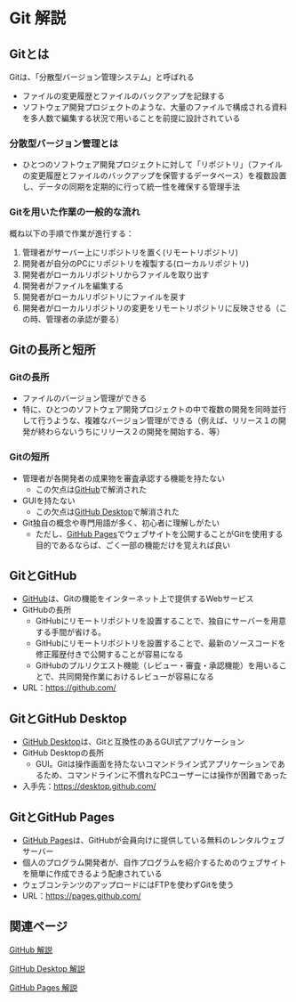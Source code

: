# Git 解説

## Gitとは

Gitは、「分散型バージョン管理システム」と呼ばれる

* ファイルの変更履歴とファイルのバックアップを記録する
* ソフトウェア開発プロジェクトのような、大量のファイルで構成される資料を多人数で編集する状況で用いることを前提に設計されている

### 分散型バージョン管理とは

* ひとつのソフトウェア開発プロジェクトに対して「リポジトリ」（ファイルの変更履歴とファイルのバックアップを保管するデータベース）を複数設置し、データの同期を定期的に行って統一性を確保する管理手法

### Gitを用いた作業の一般的な流れ

概ね以下の手順で作業が進行する：

  1. 管理者がサーバー上にリポジトリを置く(リモートリポジトリ)
  1. 開発者が自分のPCにリポジトリを複製する(ローカルリポジトリ)
  1. 開発者がローカルリポジトリからファイルを取り出す
  1. 開発者がファイルを編集する
  1. 開発者がローカルリポジトリにファイルを戻す
  1. 開発者がローカルリポジトリの変更をリモートリポジトリに反映させる（この時、管理者の承認が要る）

## Gitの長所と短所

### Gitの長所

* ファイルのバージョン管理ができる
* 特に、ひとつのソフトウェア開発プロジェクトの中で複数の開発を同時並行して行うような、複雑なバージョン管理ができる（例えば、リリース１の開発が終わらないうちにリリース２の開発を開始する、等）

### Gitの短所

* 管理者が各開発者の成果物を審査承認する機能を持たない
  * この欠点は[GitHub](github.md)で解消された
* GUIを持たない
  * この欠点は[GitHub Desktop](githubdesktop.md)で解消された
* Git独自の概念や専門用語が多く、初心者に理解しがたい
  * ただし、[GitHub Pages](githubpages.md)でウェブサイトを公開することがGitを使用する目的であるならば、ごく一部の機能だけを覚えれば良い

## GitとGitHub

* [GitHub](github.md)は、Gitの機能をインターネット上で提供するWebサービス
* GitHubの長所
  * GitHubにリモートリポジトリを設置することで、独自にサーバーを用意する手間が省ける。
  * GitHubにリモートリポジトリを設置することで、最新のソースコードを修正履歴付きで公開することが容易になる
  * GitHubのプルリクエスト機能（レビュー・審査・承認機能）を用いることで、共同開発作業におけるレビューが容易になる
* URL：https://github.com/

## GitとGitHub Desktop

* [GitHub Desktop](githubdesktop.md)は、Gitと互換性のあるGUI式アプリケーション
* GitHub Desktopの長所
  * GUI。Gitは操作画面を持たないコマンドライン式アプリケーションであるため、コマンドラインに不慣れなPCユーザーには操作が困難であった
* 入手先：https://desktop.github.com/

## GitとGitHub Pages

* [GitHub Pages](githubpages.md)は、GitHubが会員向けに提供している無料のレンタルウェブサーバー
* 個人のプログラム開発者が、自作プログラムを紹介するためのウェブサイトを簡単に作成できるよう配慮されている
* ウェブコンテンツのアップロードにはFTPを使わずGitを使う
* URL：https://pages.github.com/



## 関連ページ

[GitHub 解説](github.md)

[GitHub Desktop 解説](githubdesktop.md)

[GitHub Pages 解説](githubpages.md)

